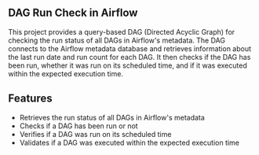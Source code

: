 ## DAG Run Check in Airflow
This project provides a query-based DAG (Directed Acyclic Graph) for checking the run status of all DAGs in Airflow's metadata. The DAG connects to the Airflow metadata database and retrieves information about the last run date and run count for each DAG. It then checks if the DAG has been run, whether it was run on its scheduled time, and if it was executed within the expected execution time.

## Features
- Retrieves the run status of all DAGs in Airflow's metadata
- Checks if a DAG has been run or not
- Verifies if a DAG was run on its scheduled time
- Validates if a DAG was executed within the expected execution time
